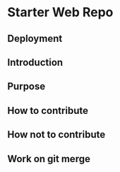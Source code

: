 # Starter Web Repo

## Deployment

## Introduction

## Purpose

## How to contribute

## How not to contribute

## Work on git merge